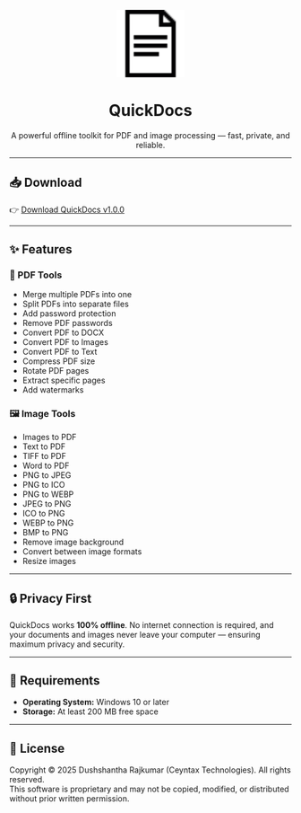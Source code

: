 <p align="center">
  <img src="Qdocs.png" width="120" alt="QuickDocs Logo">
</p>

<h1 align="center">QuickDocs</h1>
<p align="center">A powerful offline toolkit for PDF and image processing — fast, private, and reliable.</p>

---

## 📥 Download
👉 [Download QuickDocs v1.0.0](https://github.com/Ceyntax/QuickDocs/releases/tag/v1.0.0-alpha)


---

## ✨ Features

### 📄 PDF Tools
- Merge multiple PDFs into one
- Split PDFs into separate files
- Add password protection
- Remove PDF passwords
- Convert PDF to DOCX
- Convert PDF to Images
- Convert PDF to Text
- Compress PDF size
- Rotate PDF pages
- Extract specific pages
- Add watermarks

### 🖼️ Image Tools
- Images to PDF  
- Text to PDF  
- TIFF to PDF  
- Word to PDF  
- PNG to JPEG  
- PNG to ICO  
- PNG to WEBP  
- JPEG to PNG  
- ICO to PNG  
- WEBP to PNG  
- BMP to PNG  
- Remove image background  
- Convert between image formats  
- Resize images  

---

## 🔒 Privacy First
QuickDocs works **100% offline**. No internet connection is required, and your documents and images never leave your computer — ensuring maximum privacy and security.

---

## 📌 Requirements
- **Operating System:** Windows 10 or later  
- **Storage:** At least 200 MB free space  
 

---

## 📜 License
Copyright © 2025 Dushshantha Rajkumar (Ceyntax Technologies). All rights reserved.  
This software is proprietary and may not be copied, modified, or distributed without prior written permission.

